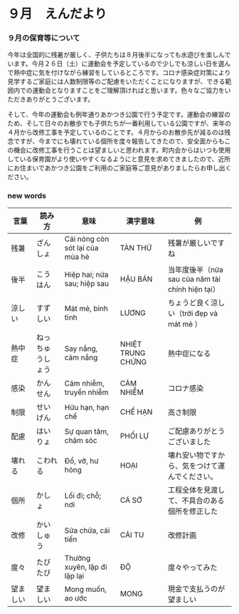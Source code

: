 # ９月　えんだより

### ９月の保育等について
今年は全国的に残暑が厳しく、子供たちは８月後半になっても水遊びを楽しんでいます。今月２６日（土）に運動会を予定しているので少しでも涼しい日を選んで熱中症に気を付けながら練習をしているところです。コロナ感染症対策により見学するご家庭には人数制限等のご配慮をいただくことになりますが、できる範囲内での運動会となりますことをご理解頂ければと思います。色々なご協力をいただきありがとうございます。

そして、今年の運動会も例年通りあかつき公園で行う予定です。運動会の練習のため、そして日々のお散歩でも子供たちが一番利用している公園ですが、来年の４月から改修工事を予定しているのことです。４月からのお散歩先が減るのは残念ですが、今までにも壊れている個所を度々報告してきたので、安全面からもこの機会に改修工事を行うことは望ましいと思われます。町内会からはいつも使用している保育園がより使いやすくなるようにと意見を求めてきましたので、近所にお住まいであかつき公園をご利用のご家庭等ご意見がありましたらお申し出ください。

### new words

|言葉|読み方|意味|漢字意味|例|
|---|---|---|---|---|
|残暑|ざんしょ   |Cái nóng còn sót lại của mùa hè|TÀN THỬ   |残暑が厳しいですね|
|後半   |こうはん   | Hiệp hai; nửa sau; hiệp sau  | HẬU BÁN  |当年度後半（nửa sau của năm tài chính hiện tại）   |
| 涼しい  | すずしい  | Mát mẻ, bình tĩnh  |LƯƠNG   | ちょうど良く涼しい（trời đẹp và mát mẻ ）  |
| 熱中症  | ねっちゅうしょう  |  Say nắng, cảm nắng  |NHIỆT TRUNG CHỨNG   | 熱中症になる  |
| 感染  | かんせん  |  Cảm nhiễm, truyền nhiễm |CẢM NHIỄM   | コロナ感染  |
| 制限  | せいげん  | Hữu hạn, hạn chế |CHẾ HẠN   | 高さ制限  |
| 配慮  | はいりょ  | Sự quan tâm, chăm sóc |PHỐI LỰ   | ご配慮ありがとうございました  |
| 壊れる  | こわれる  | Đổ, vỡ, hư hỏng |HOẠI   | 壊れ安い物ですから、気をつけて運んでください。  |
| 個所 | かしょ  | Lối đi; chỗ; nơi |CÁ SỞ   | 工程全体を見渡して、不具合のある個所を修正した |
| 改修 | かいしゅう  | Sửa chữa, cải tiến|CẢI TU   | 改修計画 |
| 度々 | たびたび  | Thường xuyên, lặp đi lặp lại| ĐỘ   | 度々やってみた |
| 望ましい | 望ましい  | Mong muốn, ao ước| MONG   | 現金で支払うのが望ましい |
